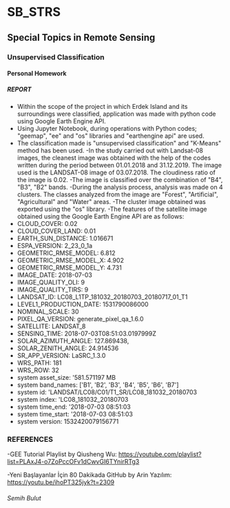 # SB_STRS
## Special Topics in Remote Sensing
### Unsupervised Classification
#### Personal Homework
##### REPORT

- Within the scope of the project in which Erdek Island and its surroundings were classified, application was made with python code using Google Earth Engine API.
- Using Jupyter Notebook, during operations with Python codes; "geemap", "ee" and "os" libraries and "earthengine api" are used.
- The classification made is "unsupervised classification" and "K-Means" method has been used.
-In the study carried out with Landsat-08 images, the cleanest image was obtained with the help of the codes written during the period between 01.01.2018 and 31.12.2019. The image used is the LANDSAT-08 image of 03.07.2018. The cloudiness ratio of the image is 0.02.
-The image is classified over the combination of "B4", "B3", "B2" bands.
-During the analysis process, analysis was made on 4 clusters. The classes analyzed from the image are "Forest", "Artificial", "Agricultural" and "Water" areas.
-The cluster image obtained was exported using the "os" library.
-The features of the satellite image obtained using the Google Earth Engine API are as follows:
 - CLOUD_COVER: 0.02
 - CLOUD_COVER_LAND: 0.01
 - EARTH_SUN_DISTANCE: 1.016671
 - ESPA_VERSION: 2_23_0_1a
 - GEOMETRIC_RMSE_MODEL: 6.812
 - GEOMETRIC_RMSE_MODEL_X: 4.902
 - GEOMETRIC_RMSE_MODEL_Y: 4.731
 - IMAGE_DATE: 2018-07-03
 - IMAGE_QUALITY_OLI: 9
 - IMAGE_QUALITY_TIRS: 9
 - LANDSAT_ID: LC08_L1TP_181032_20180703_20180717_01_T1
 - LEVEL1_PRODUCTION_DATE: 1531790086000
 - NOMINAL_SCALE: 30
 - PIXEL_QA_VERSION: generate_pixel_qa_1.6.0
 - SATELLITE: LANDSAT_8
 - SENSING_TIME: 2018-07-03T08:51:03.0197999Z
 - SOLAR_AZIMUTH_ANGLE: 127.869438,
 - SOLAR_ZENITH_ANGLE: 24.914536
 - SR_APP_VERSION: LaSRC_1.3.0
 - WRS_PATH: 181
 - WRS_ROW: 32
 - system asset_size: '581.571197 MB
 - system band_names: ['B1', 'B2', 'B3', 'B4', 'B5', 'B6', 'B7']
 - system id: 'LANDSAT/LC08/C01/T1_SR/LC08_181032_20180703
 - system index: 'LC08_181032_20180703
 - system time_end: '2018-07-03 08:51:03
 - system time_start: '2018-07-03 08:51:03
 - system version: 1532420079156771
 
 ### REFERENCES
 
 -GEE Tutorial Playlist by Qiusheng Wu: https://youtube.com/playlist?list=PLAxJ4-o7ZoPccOFv1dCwvGI6TYnirRTg3
 
 -Yeni Başlayanlar İçin 80 Dakikada GitHub by Arin Yazılım: https://youtu.be/ihoPT325jyk?t=2309
 
 
 ###### Semih Bulut
